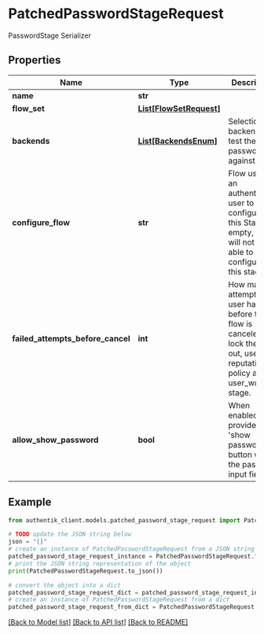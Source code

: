 # PatchedPasswordStageRequest

PasswordStage Serializer

## Properties

Name | Type | Description | Notes
------------ | ------------- | ------------- | -------------
**name** | **str** |  | [optional] 
**flow_set** | [**List[FlowSetRequest]**](FlowSetRequest.md) |  | [optional] 
**backends** | [**List[BackendsEnum]**](BackendsEnum.md) | Selection of backends to test the password against. | [optional] 
**configure_flow** | **str** | Flow used by an authenticated user to configure this Stage. If empty, user will not be able to configure this stage. | [optional] 
**failed_attempts_before_cancel** | **int** | How many attempts a user has before the flow is canceled. To lock the user out, use a reputation policy and a user_write stage. | [optional] 
**allow_show_password** | **bool** | When enabled, provides a &#39;show password&#39; button with the password input field. | [optional] 

## Example

```python
from authentik_client.models.patched_password_stage_request import PatchedPasswordStageRequest

# TODO update the JSON string below
json = "{}"
# create an instance of PatchedPasswordStageRequest from a JSON string
patched_password_stage_request_instance = PatchedPasswordStageRequest.from_json(json)
# print the JSON string representation of the object
print(PatchedPasswordStageRequest.to_json())

# convert the object into a dict
patched_password_stage_request_dict = patched_password_stage_request_instance.to_dict()
# create an instance of PatchedPasswordStageRequest from a dict
patched_password_stage_request_from_dict = PatchedPasswordStageRequest.from_dict(patched_password_stage_request_dict)
```
[[Back to Model list]](../README.md#documentation-for-models) [[Back to API list]](../README.md#documentation-for-api-endpoints) [[Back to README]](../README.md)


